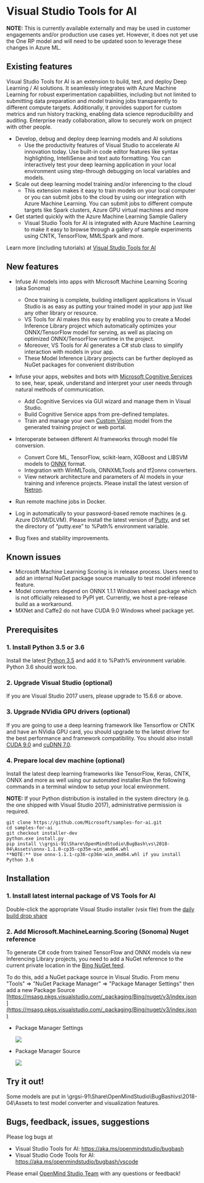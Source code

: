 # Visual Studio Tools for AI

**NOTE:** This is currently available externally and may be used in customer engagements and/or production use cases yet. However, it does not yet use the One RP model and will need to be updated soon to leverage these changes in Azure ML. 

## Existing features
Visual Studio Tools for AI is an extension to build, test, and deploy Deep Learning / AI solutions. It seamlessly integrates with Azure Machine Learning for robust experimentation capabilities, including but not limited to submitting data preparation and model training jobs transparently to different compute targets. Additionally, it provides support for custom metrics and run history tracking, enabling data science reproducibility and auditing. Enterprise ready collaboration, allow to securely work on project with other people.

 - Develop, debug and deploy deep learning models and AI solutions
	 - Use the productivity features of Visual Studio to accelerate AI innovation today. Use built-in code editor features like syntax highlighting, IntelliSense and text auto formatting. You can interactively test your deep learning application in your local environment using step-through debugging on local variables and models.
 - Scale out deep learning model training and/or inferencing to the cloud
	 - This extension makes it easy to train models on your local computer or you can submit jobs to the cloud by using our integration with Azure Machine Learning. You can submit jobs to different compute targets like Spark clusters, Azure GPU virtual machines and more
 - Get started quickly with the Azure Machine Learning Sample Gallery
	 - Visual Studio Tools for AI is integrated with Azure Machine Learning to make it easy to browse through a gallery of sample experiments using CNTK, TensorFlow, MMLSpark and more.
 
Learn more (including tutorials) at [Visual Studio Tools for AI](https://github.com/Microsoft/vs-tools-for-ai/)

## New features

- Infuse AI models into apps with Microsoft Machine Learning Scoring (aka Sonoma) 
  - Once training is complete, building intelligent applications in Visual Studio is as easy as putting your trained model in your app just like any other library or resource.
  - VS Tools for AI makes this easy by enabling you to create a Model Inference Library project which automatically optimizes your ONNX/TensorFlow model for serving, as well as placing on optimized ONNX/TensorFlow runtime in the project.
  - Moreover, VS Tools for AI generates a C# stub class to simplify interaction with models in your app.
  - These Model Inference Library projects can be further deployed as NuGet packages for convenient distribution
- Infuse your apps, websites and bots with [Microsoft Cognitive Services](https://azure.microsoft.com/en-us/services/cognitive-services/) to see, hear, speak, understand and interpret your user needs through natural methods of communication.
  - Add Cognitive Services via GUI wizard and manage them in Visual Studio.
  - Build Cognitive Service apps from pre-defined templates.
  - Train and manage your own [Custom Vision](https://www.customvision.ai/) model from the generated training project or web portal.
- Interoperate between different AI frameworks through model file conversion.
  - Convert Core ML, TensorFlow, scikit-learn, XGBoost and LIBSVM models to [ONNX](https://onnx.ai/) format.
  - Integration with WinMLTools, ONNXMLTools and tf2onnx converters.
  - View network architecture and parameters of AI models in your training and inference projects. Please install the latest version of [Netron](https://github.com/lutzroeder/Netron/releases).
- Run remote machine jobs in Docker.
- Log in automatically to your password-based remote machines (e.g. Azure DSVM/DLVM). Please install the latest version of [Putty](https://www.chiark.greenend.org.uk/~sgtatham/putty/latest.html), and set the directory of “putty.exe” to %Path% environment variable.

- Bug fixes and stability improvements.

## Known issues
- Microsoft Machine Learning Scoring is in release process. Users need to add an internal NuGet package source manually to test model inference feature.
- Model converters depend on ONNX 1.1.1 Windows wheel package which is not officially released to PyPI yet. Currently, we host a pre-release build as a workaround.
- MXNet and Caffe2 do not have CUDA 9.0 Windows wheel package yet.

## Prerequisites
### 1. Install Python 3.5 or 3.6 
Install the latest [Python 3.5](https://www.python.org/downloads/release/python-354/) and add it to %Path% environment variable. Python 3.6 should work too.

### 2. Upgrade Visual Studio (optional) 
If you are Visual Studio 2017 users, please upgrade to 15.6.6 or above.

### 3. Upgrade NVidia GPU drivers (optional)  
If you are going to use a deep learning framework like Tensorflow or CNTK and have an NVidia GPU card, you should upgrade to the latest driver for the best performance and framework compatibility. You should also install [CUDA 9.0](https://developer.nvidia.com/cuda-90-download-archive) and [cuDNN 7.0](https://developer.nvidia.com/cudnn). 

### 4. Prepare local dev machine (optional)
Install the latest deep learning frameworks like TensorFlow, Keras, CNTK, ONNX and more as well using our automated installer.Run the following commands in a terminal window to setup your local environment. 

**NOTE:** If your Python distribution is installed in the system directory (e.g. the one shipped with Visual Studio 2017), administrative permission is required.

```
git clone https://github.com/Microsoft/samples-for-ai.git
cd samples-for-ai
git checkout installer-dev
python.exe install.py
pip install \\grgsi-91\Share\OpenMindStudio\BugBash\vs\2018-04\Assets\onnx-1.1.0-cp35-cp35m-win_amd64.whl 
**NOTE:** Use onnx-1.1.1-cp36-cp36m-win_amd64.whl if you install Python 3.6
```
 
## Installation

### 1. Install latest internal package of VS Tools for AI
Double-click the appropriate Visual Studio installer (vsix file) from the [daily build drop share](\\grgsi-91\Share\OpenMindStudio\BugBash\vs\2018-04\Internal\latest)   


### 2. Add Microsoft.MachineLearning.Scoring (Sonoma) Nuget reference 
To generate C# code from trained TensorFlow and ONNX models via  new Inferencing Library projects, you need to add a NuGet reference to the current private location in the [Bing NuGet feed](https://msasg.pkgs.visualstudio.com/_packaging/Bing/nuget/v3/index.json). 

To do this, add a NuGet package source in Visual Studio. From menu "Tools" => "NuGet Package Manager" => "Package Manager Settings" then add a new Package Source [https://msasg.pkgs.visualstudio.com/_packaging/Bing/nuget/v3/index.json](https://msasg.pkgs.visualstudio.com/_packaging/Bing/nuget/v3/index.json)

- Package Manager Settings

	![](/images/NuGetSettings.png)

- Package Manager Source
	
	![](/images/NuGetSources.png)

## Try it out!
Some models are put in \\grgsi-91\Share\OpenMindStudio\BugBash\vs\2018-04\Assets to test model converter and visualization features.

## Bugs, feedback, issues, suggestions
Please log bugs at 
- Visual Studio Tools for AI: https://aka.ms/openmindstudio/bugbash
- Visual Studio Code Tools for AI: https://aka.ms/openmindstudio/bugbash/vscode

Please email [OpenMind Studio Team](omsdev@microsoft.com) with any questions or feedback!

